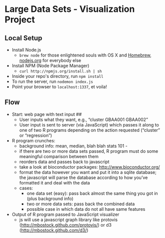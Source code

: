 # Large Data Sets - Visualization Project #

## Local Setup ##
* Install Node.js
  * `brew node` for those enlightened souls with OS X and [Homebrew](http://mxcl.github.com/homebrew/), [nodejs.org](http://nodejs.org) for everybody else
* Install NPM (Node Package Manager)
  * `curl http://npmjs.org/install.sh | sh`
* Inside your repo's directory, run `npm install`
* To run the server, run `nodemon index.js`
* Point your browser to `localhost:1337`, et voila!

## Flow ##

* Start: web page with text input ##
  * User inputs what they want, e.g., “cluster GBAA001 GBAA002”
  * User input is sent to server (via JavaScript) which passes it along to one of two R programs depending on the action requested (“cluster” or “regression”)
* R program crunches:
  * background info: mean, median, blah blah stats 101 - 
  * if there are two or more data sets passed, R program must do some meaningful comparison between them
  * reorders data and passes back to javascript
  * take a look at bioconductor packages: http://www.bioconductor.org/
  * format the data however you want and put it into a sqlite database; the javascript will parse the database according to how you’ve formatted it and deal with the data
  * cases:
      * one data set (easy): pass back almost the same thing you got in (plus background info)
      * two or more data sets: pass back the combined data
      * possible case in which data do not all have same features
* Output of R program passed to JavaScript visualizer
  * js will use a javascript graph library like protovis (http://mbostock.github.com/protovis/) or d3 (http://mbostock.github.com/d3/)
